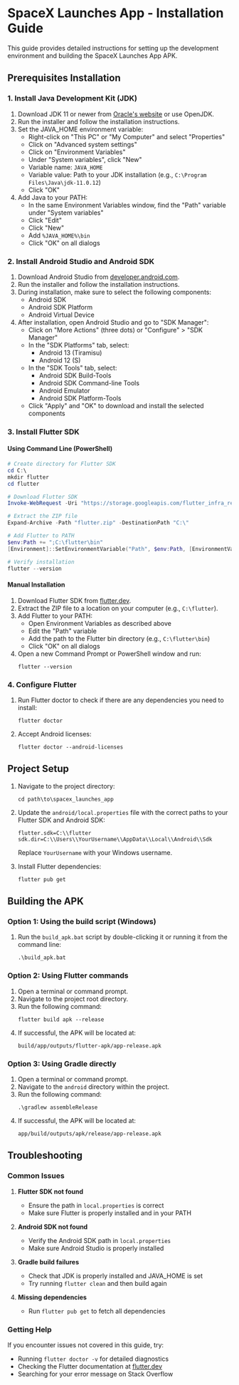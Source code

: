 # SpaceX Launches App - Installation Guide

This guide provides detailed instructions for setting up the development environment and building the SpaceX Launches App APK.

## Prerequisites Installation

### 1. Install Java Development Kit (JDK)

1. Download JDK 11 or newer from [Oracle's website](https://www.oracle.com/java/technologies/javase-jdk11-downloads.html) or use OpenJDK.
2. Run the installer and follow the installation instructions.
3. Set the JAVA_HOME environment variable:
   - Right-click on "This PC" or "My Computer" and select "Properties"
   - Click on "Advanced system settings"
   - Click on "Environment Variables"
   - Under "System variables", click "New"
   - Variable name: `JAVA_HOME`
   - Variable value: Path to your JDK installation (e.g., `C:\Program Files\Java\jdk-11.0.12`)
   - Click "OK"
4. Add Java to your PATH:
   - In the same Environment Variables window, find the "Path" variable under "System variables"
   - Click "Edit"
   - Click "New"
   - Add `%JAVA_HOME%\bin`
   - Click "OK" on all dialogs

### 2. Install Android Studio and Android SDK

1. Download Android Studio from [developer.android.com](https://developer.android.com/studio).
2. Run the installer and follow the installation instructions.
3. During installation, make sure to select the following components:
   - Android SDK
   - Android SDK Platform
   - Android Virtual Device
4. After installation, open Android Studio and go to "SDK Manager":
   - Click on "More Actions" (three dots) or "Configure" > "SDK Manager"
   - In the "SDK Platforms" tab, select:
     - Android 13 (Tiramisu)
     - Android 12 (S)
   - In the "SDK Tools" tab, select:
     - Android SDK Build-Tools
     - Android SDK Command-line Tools
     - Android Emulator
     - Android SDK Platform-Tools
   - Click "Apply" and "OK" to download and install the selected components

### 3. Install Flutter SDK

#### Using Command Line (PowerShell)

```powershell
# Create directory for Flutter SDK
cd C:\
mkdir flutter
cd flutter

# Download Flutter SDK
Invoke-WebRequest -Uri "https://storage.googleapis.com/flutter_infra_release/releases/stable/windows/flutter_windows_3.19.3-stable.zip" -OutFile "flutter.zip"

# Extract the ZIP file
Expand-Archive -Path "flutter.zip" -DestinationPath "C:\"

# Add Flutter to PATH
$env:Path += ";C:\flutter\bin"
[Environment]::SetEnvironmentVariable("Path", $env:Path, [EnvironmentVariableTarget]::User)

# Verify installation
flutter --version
```

#### Manual Installation

1. Download Flutter SDK from [flutter.dev](https://flutter.dev/docs/get-started/install/windows).
2. Extract the ZIP file to a location on your computer (e.g., `C:\flutter`).
3. Add Flutter to your PATH:
   - Open Environment Variables as described above
   - Edit the "Path" variable
   - Add the path to the Flutter bin directory (e.g., `C:\flutter\bin`)
   - Click "OK" on all dialogs
4. Open a new Command Prompt or PowerShell window and run:
   ```
   flutter --version
   ```

### 4. Configure Flutter

1. Run Flutter doctor to check if there are any dependencies you need to install:
   ```
   flutter doctor
   ```
2. Accept Android licenses:
   ```
   flutter doctor --android-licenses
   ```

## Project Setup

1. Navigate to the project directory:
   ```
   cd path\to\spacex_launches_app
   ```

2. Update the `android/local.properties` file with the correct paths to your Flutter SDK and Android SDK:
   ```
   flutter.sdk=C:\\flutter
   sdk.dir=C:\\Users\\YourUsername\\AppData\\Local\\Android\\Sdk
   ```
   Replace `YourUsername` with your Windows username.

3. Install Flutter dependencies:
   ```
   flutter pub get
   ```

## Building the APK

### Option 1: Using the build script (Windows)

1. Run the `build_apk.bat` script by double-clicking it or running it from the command line:
   ```
   .\build_apk.bat
   ```

### Option 2: Using Flutter commands

1. Open a terminal or command prompt.
2. Navigate to the project root directory.
3. Run the following command:
   ```
   flutter build apk --release
   ```
4. If successful, the APK will be located at:
   ```
   build/app/outputs/flutter-apk/app-release.apk
   ```

### Option 3: Using Gradle directly

1. Open a terminal or command prompt.
2. Navigate to the `android` directory within the project.
3. Run the following command:
   ```
   .\gradlew assembleRelease
   ```
4. If successful, the APK will be located at:
   ```
   app/build/outputs/apk/release/app-release.apk
   ```

## Troubleshooting

### Common Issues

1. **Flutter SDK not found**
   - Ensure the path in `local.properties` is correct
   - Make sure Flutter is properly installed and in your PATH

2. **Android SDK not found**
   - Verify the Android SDK path in `local.properties`
   - Make sure Android Studio is properly installed

3. **Gradle build failures**
   - Check that JDK is properly installed and JAVA_HOME is set
   - Try running `flutter clean` and then build again

4. **Missing dependencies**
   - Run `flutter pub get` to fetch all dependencies

### Getting Help

If you encounter issues not covered in this guide, try:
- Running `flutter doctor -v` for detailed diagnostics
- Checking the Flutter documentation at [flutter.dev](https://flutter.dev/docs)
- Searching for your error message on Stack Overflow 